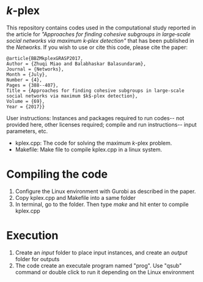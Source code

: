 # _k_-plex
This repository contains codes used in the computational study reported in the article for *"Approaches for finding cohesive subgroups in large‐scale social networks via maximum k‐plex detection"* that has been published in the _Networks_. If you wish to use or cite this code, please cite the paper:
```
@article{BBZMkplexGRASP2017,
Author = {Zhuqi Miao and Balabhaskar Balasundaram},
Journal = {Networks},
Month = {July},
Number = {4},
Pages = {388--407},
Title = {Approaches for finding cohesive subgroups in large-scale social networks via maximum $k$-plex detection},
Volume = {69},
Year = {2017}}
```

User instructions: Instances and packages required to run codes-- not provided here, other licenses required; compile and run instructions-- input parameters, etc.

* kplex.cpp: The code for solving the maximum _k_-plex problem.
* Makefile: Make file to compile kplex.cpp in a linux system.

# Compiling the code
1. Configure the Linux environment with Gurobi as described in the paper.
2. Copy kplex.cpp and Makefile into a same folder
3. In terminal, go to the folder. Then type _make_ and hit enter to compile kplex.cpp

# Execution
1. Create an _input_ folder to place input instances, and create an _output_ folder for outputs
2. The code create an executale program named "prog". Use "qsub" command or double click to run it depending on the Linux environment
